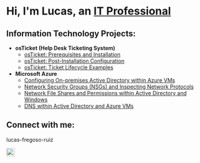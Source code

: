<h1>Hi, I'm Lucas, an <a href="https://linkedin.com/in/lucas-fregoso-ruiz\">IT Professional</a></h1>

<h2> Information Technology Projects:</h2>

- <b>osTicket (Help Desk Ticketing System)</b>
  - [osTicket: Prerequisites and Installation](https://github.com/lucasfregoso/osticket-prereqs)
  - [osTicket: Post-Installation Configuration](https://github.com/lucasfregoso/post-install-config)
  - [osTicket: Ticket Lifecycle Examples](https://github.com/lucasfregoso/ticket-lifecycle)
- <b>Microsoft Azure</b>
  - [Configuring On-premises Active Directory within Azure VMs](https://github.com/lucasfregoso/configure-ad)
  - [Network Security Groups (NSGs) and Inspecting Network Protocols](https://github.com/lucasfregoso/azure-network-protocols)
  - [Network File Shares and Permissions within Active Directory and Windows](https://github.com/lucasfregoso/network-file-share)
  - [DNS within Active Directory and Azure VMs](https://github.com/lucasfregoso/dns-ad-azure)


<h2>Connect with me:</h2>lucas-fregoso-ruiz

[<img align="left" alt="Lucas | LinkedIn" width="22px" src="https://cdn.jsdelivr.net/npm/simple-icons@v3/icons/linkedin.svg" />][linkedin]

[linkedin]: https://linkedin.com/in/lucas-fregoso-ruiz
